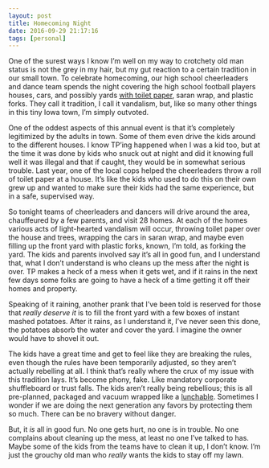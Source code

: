 ```yaml
---
layout: post
title: Homecoming Night
date: 2016-09-29 21:17:16
tags: [personal]
---
```


One of the surest ways I know I’m well on my way to crotchety old man status is not the grey in my hair, but my gut reaction to a certain tradition in our small town. To celebrate homecoming, our high school cheerleaders and dance team spends the night covering the high school football players houses, cars, and possibly yards [with toilet paper][1], saran wrap, and plastic forks. They call it tradition, I call it vandalism, but, like so many other things in this tiny Iowa town, I’m simply outvoted. 

One of the oddest aspects of this annual event is that it’s completely legitimized by the adults in town. Some of them even drive the kids around to the different houses. I know TP’ing happened when I was a kid too, but at the time it was done by kids who snuck out at night and did it knowing full well it was illegal and that if caught, they would be in somewhat serious trouble. Last year, one of the local cops helped the cheerleaders throw a roll of toilet paper at a house. It’s like the kids who used to do this on their own grew up and wanted to make sure their kids had the same experience, but in a safe, supervised way. 

So tonight teams of cheerleaders and dancers will drive around the area, chauffeured by a few parents,  and visit 28 homes. At each of the homes various acts of light-hearted vandalism will occur, throwing toilet paper over the house and trees, wrapping the cars in saran wrap, and maybe even filling up the front yard with plastic forks, known, I’m told, as forking the yard. The kids and parents involved say it’s all in good fun, and I understand that, what I don’t understand is who cleans up the mess after the night is over. TP makes a heck of a mess when it gets wet, and if it rains in the next few days some folks are going to have a heck of a time getting it off their homes and property. 

Speaking of it raining, another prank that I’ve been told is reserved for those that *really deserve it* is to fill the front yard with a few boxes of instant mashed potatoes. After it rains, as I understand it, I’ve never seen this done, the potatoes absorb the water and cover the yard. I imagine the owner would have to shovel it out. 

The kids have a great time and get to feel like they are breaking the rules, even though the rules have been temporarily adjusted, so they aren’t actually rebelling at all. I think that’s really where the crux of my issue with this tradition lays. It’s become phony, fake. Like mandatory corporate shuffleboard or trust falls. The kids aren’t really being rebellious; this is all pre-planned, packaged and vacuum wrapped like a [lunchable][2]. Sometimes I wonder if we are doing the next generation any favors by protecting them so much. There can be no bravery without danger. 

But, it *is* all in good fun. No one gets hurt, no one is in trouble. No one complains about cleaning up the mess, at least no one I’ve talked to has. Maybe some of the kids from the teams have to clean it up, I don’t know. I’m just the grouchy old man who *really* wants the kids to stay off my lawn. 

[1]:	https://en.wikipedia.org/wiki/Toilet_papering
[2]:	https://en.wikipedia.org/wiki/Lunchables
